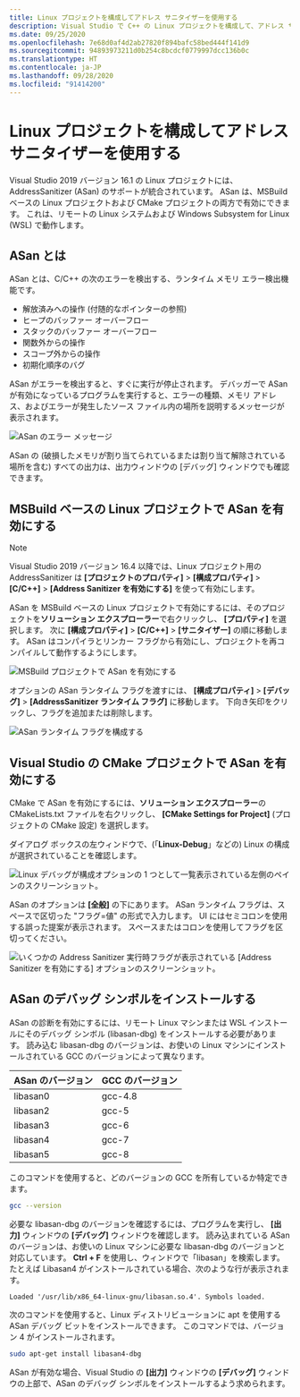 ```yaml
---
title: Linux プロジェクトを構成してアドレス サニタイザーを使用する
description: Visual Studio で C++ の Linux プロジェクトを構成して、アドレス サニタイザーを使用する方法について説明します。
ms.date: 09/25/2020
ms.openlocfilehash: 7e68d0af4d2ab27820f894bafc58bed444f141d9
ms.sourcegitcommit: 94893973211d0b254c8bcdcf0779997dcc136b0c
ms.translationtype: HT
ms.contentlocale: ja-JP
ms.lasthandoff: 09/28/2020
ms.locfileid: "91414200"
---
```

# <a name="configure-linux-projects-to-use-address-sanitizer"></a>Linux プロジェクトを構成してアドレス サニタイザーを使用する

Visual Studio 2019 バージョン 16.1 の Linux プロジェクトには、AddressSanitizer (ASan) のサポートが統合されています。 ASan は、MSBuild ベースの Linux プロジェクトおよび CMake プロジェクトの両方で有効にできます。 これは、リモートの Linux システムおよび Windows Subsystem for Linux (WSL) で動作します。

## <a name="about-asan"></a>ASan とは

ASan とは、C/C++ の次のエラーを検出する、ランタイム メモリ エラー検出機能です。

- 解放済みへの操作 (付随的なポインターの参照)
- ヒープのバッファー オーバーフロー
- スタックのバッファー オーバーフロー
- 関数外からの操作
- スコープ外からの操作
- 初期化順序のバグ

ASan がエラーを検出すると、すぐに実行が停止されます。 デバッガーで ASan が有効になっているプログラムを実行すると、エラーの種類、メモリ アドレス、およびエラーが発生したソース ファイル内の場所を説明するメッセージが表示されます。

   ![ASan のエラー メッセージ](media/asan-error.png)

ASan の (破損したメモリが割り当てられているまたは割り当て解除されている場所を含む) すべての出力は、出力ウィンドウの [デバッグ] ウィンドウでも確認できます。

## <a name="enable-asan-for-msbuild-based-linux-projects"></a>MSBuild ベースの Linux プロジェクトで ASan を有効にする

> [!NOTE]
> Visual Studio 2019 バージョン 16.4 以降では、Linux プロジェクト用の AddressSanitizer は **[プロジェクトのプロパティ]**  >  **[構成プロパティ]**  >  **[C/C++]**  >  **[Address Sanitizer を有効にする]** を使って有効にします。

ASan を MSBuild ベースの Linux プロジェクトで有効にするには、そのプロジェクトを**ソリューション エクスプローラー**で右クリックし、 **[プロパティ]** を選択します。 次に **[構成プロパティ]**  >  **[C/C++]**  >  **[サニタイザー]** の順に移動します。 ASan はコンパイラとリンカー フラグから有効にし、プロジェクトを再コンパイルして動作するようにします。

![MSBuild プロジェクトで ASan を有効にする](media/msbuild-asan-prop-page.png)

オプションの ASan ランタイム フラグを渡すには、 **[構成プロパティ]**  >  **[デバッグ]**  >  **[AddressSanitizer ランタイム フラグ]** に移動します。 下向き矢印をクリックし、フラグを追加または削除します。

![ASan ランタイム フラグを構成する](media/msbuild-asan-runtime-flags.png)

## <a name="enable-asan-for-visual-studio-cmake-projects"></a>Visual Studio の CMake プロジェクトで ASan を有効にする

CMake で ASan を有効にするには、**ソリューション エクスプローラー**の CMakeLists.txt ファイルを右クリックし、 **[CMake Settings for Project]** \(プロジェクトの CMake 設定\) を選択します。

ダイアログ ボックスの左ウィンドウで、(「**Linux-Debug**」などの) Linux の構成が選択されていることを確認します。

![Linux デバッグが構成オプションの 1 つとして一覧表示されている左側のペインのスクリーンショット。](media/linux-debug-configuration.png)

ASan のオプションは **[全般]** の下にあります。 ASan ランタイム フラグは、スペースで区切った "フラグ=値" の形式で入力します。 UI にはセミコロンを使用する誤った提案が表示されます。 スペースまたはコロンを使用してフラグを区切ってください。

![いくつかの Address Sanitizer 実行時フラグが表示されている [Address Sanitizer を有効にする] オプションのスクリーンショット。](media/cmake-settings-asan-options.png)

## <a name="install-the-asan-debug-symbols"></a>ASan のデバッグ シンボルをインストールする

ASan の診断を有効にするには、リモート Linux マシンまたは WSL インストールにそのデバッグ シンボル (libasan-dbg) をインストールする必要があります。 読み込む libasan-dbg のバージョンは、お使いの Linux マシンにインストールされている GCC のバージョンによって異なります。

|**ASan のバージョン**|**GCC のバージョン**|
| --- | --- |
|libasan0|gcc-4.8|
|libasan2|gcc-5|
|libasan3|gcc-6|
|libasan4|gcc-7|
|libasan5|gcc-8|

このコマンドを使用すると、どのバージョンの GCC を所有しているか特定できます。

```bash
gcc --version
```

必要な libasan-dbg のバージョンを確認するには、プログラムを実行し、 **[出力]** ウィンドウの **[デバッグ]** ウィンドウを確認します。 読み込まれている ASan のバージョンは、お使いの Linux マシンに必要な libasan-dbg のバージョンと対応しています。 **Ctrl + F** を使用し、ウィンドウで「libasan」を検索します。 たとえば Libasan4 がインストールされている場合、次のような行が表示されます。

```Output
Loaded '/usr/lib/x86_64-linux-gnu/libasan.so.4'. Symbols loaded.
```

次のコマンドを使用すると、Linux ディストリビューションに apt を使用する ASan デバッグ ビットをインストールできます。 このコマンドでは、バージョン 4 がインストールされます。

```bash
sudo apt-get install libasan4-dbg
```

ASan が有効な場合、Visual Studio の **[出力]** ウィンドウの **[デバッグ]** ウィンドウの上部で、ASan のデバッグ シンボルをインストールするよう求められます。
